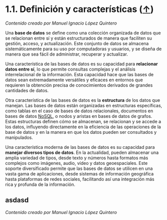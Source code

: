 # 1.1. Definición y características ([↑](README.md))

_Contenido creado por Manuel Ignacio López Quintero_

Una **base de datos** se define como una colección organizada de datos que se relacionan entre sí y están estructurados de manera que faciliten su gestión, acceso, y actualización. Este conjunto de datos se almacena sistemáticamente para su uso por computadoras y usuarios, y se diseña de manera que sea fácil de administrar, recuperar y actualizar.

Una característica de las bases de datos es su capacidad para **relacionar datos entre sí**, lo que permite consultas complejas y el análisis interrelacional de la información. Esta capacidad hace que las bases de datos sean extremadamente versátiles y eficaces en entornos que requieren la obtención precisa de conocimientos derivados de grandes cantidades de datos.

Otra característica de las bases de datos es la **estructura** de los datos que manejan. Las bases de datos están organizadas en estructuras específicas, como tablas en el caso de bases de datos relacionales, documentos en bases de datos [NoSQL](https://en.wikipedia.org/wiki/NoSQL), o nodos y aristas en bases de datos de grafos. Estas estructuras definen cómo se almacenan, se relacionan y se accede a los datos, influyendo directamente en la eficiencia de las operaciones de la base de datos y en la manera en que los datos pueden ser consultados y manipulados.

Una característica moderna de las bases de datos es su capacidad para **manejar diversos tipos de datos**. En la actualidad, pueden almacenar una amplia variedad de tipos, desde texto y números hasta formatos más complejos como imágenes, audio, vídeo y datos geoespaciales. Este soporte diversificado permite que las bases de datos se utilicen en una vasta gama de aplicaciones, desde sistemas de información geográfica hasta plataformas de redes sociales, facilitando así una integración más rica y profunda de la información.

## asdasd

_Contenido creado por Manuel Ignacio López Quintero_

